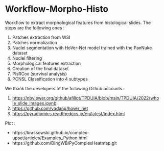 # Workflow-Morpho-Histo
Workflow to extract morphological features from histological slides. The steps are the following ones :
  1. Patches extraction from WSI
  2. Patches normalization
  3. Nuclei segmentation with HoVer-Net model trained with the PanNuke dataset
  4. Nuclei filtering
  5. Morphological features extraction
  6. Creation of the final dataset
  7. PlsRCox (survival analysis)
  8. PCNSL Classification into 4 subtypes

We thank the developers of the following Github accounts :
  1. https://nbviewer.org/github/afiliot/TPDUIA/blob/main/TPDUIA/2022/whole_slide_images.ipynb
  3. https://github.com/vqdang/hover_net
  5. https://pyradiomics.readthedocs.io/en/latest/index.html

  Plot :
  <ul>
  <li>https://krassowski.github.io/complex-upset/articles/Examples_Python.html</li>
  <li>https://github.com/DingWB/PyComplexHeatmap.git</li>
</ul>

